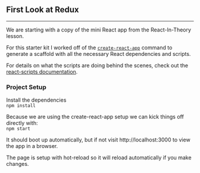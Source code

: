 ## First Look at Redux
_____

We are starting with a copy of the mini React app from the React-In-Theory lesson.

For this starter kit I worked off of the [`create-react-app`](https://github.com/facebookincubator/create-react-app) command to generate a scaffold with all the necessary React dependencies and scripts.

For details on what the scripts are doing behind the scenes, check out the [react-scripts documentation](https://www.npmjs.com/package/react-scripts).  

### Project Setup
Install the dependencies  
`npm install`  

Because we are using the create-react-app setup we can kick things off directly with:  
`npm start`

It should boot up automatically, but if not visit http://localhost:3000 to view the app in a browser.

The page is setup with hot-reload so it will reload automatically if you make changes.
